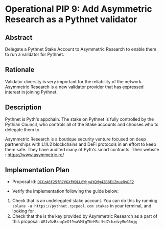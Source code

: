 # Operational PIP 9: Add Asymmetric Research as a Pythnet validator

## Abstract

Delegate a Pythnet Stake Account to Asymmetric Research to enable them to run a validator for Pythnet.

## Rationale

Validator diversity is very important for the reliability of the network.
Asymmetric Research is a new validator provider that has expressed interest in joining Pythnet.

## Description

Pythnet is Pyth's appchain. The stake on Pythnet is fully controlled by the Pythian Council, who controls all of the Stake accounts and chooses who to delegate them to.

Asymmetric Research is a boutique security venture focused on deep partnerships with L1/L2 blockchains and DeFi protocols in an effort to keep them safe. They have audited many of Pyth's smart contracts. Their website : https://www.asymmetric.re/


## Implementation Plan

* Proposal id: [`DCCzA6f25fR7VGXfW9LL6WjyAYQMg42B8EiZmueRvDF2`](https://proposals.pyth.network/?tab=proposals&proposal=DCCzA6f25fR7VGXfW9LL6WjyAYQMg42B8EiZmueRvDF2)


* Verify the implementation following the guide below:

1. Check that <stake account> is an undelegated stake account. You can do this by running `solana -u https://pythnet.rpcpool.com stakes` in your terminal, and looking for <stake account>.
2. Check that the <vote account> is the key provided by Asymmetric Research as a part of this proposal: `AR1vDzBzaq1nD19naVMfgTKeM5ifHd7rbxdvyMuG6njg`
